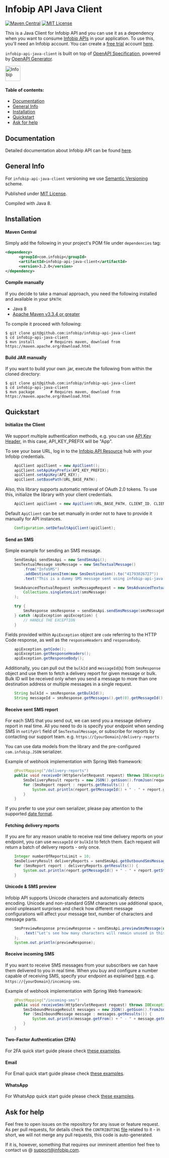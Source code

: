 # Infobip API Java Client

[![Maven Central](https://badgen.net/maven/v/maven-central/com.infobip/infobip-api-java-client?icon=maven)](https://search.maven.org/artifact/com.infobip/infobip-api-java-client)
[![MIT License](https://badgen.net/github/license/infobip/infobip-api-java-client)](https://opensource.org/licenses/MIT)

This is a Java Client for Infobip API and you can use it as a dependency when you want to consume [Infobip APIs][apidocs] in your application.
To use this, you'll need an Infobip account. You can create a [free trial][freetrial] account [here][signup].

`infobip-api-java-client` is built on top of [OpenAPI Specification](https://swagger.io/specification/), powered by [OpenAPI Generator](https://openapi-generator.tech/).

<img src="https://udesigncss.com/wp-content/uploads/2020/01/Infobip-logo-transparent.png" height="48px" alt="Infobip" />

#### Table of contents:
* [Documentation](#documentation)
* [General Info](#general-info)
* [Installation](#installation)
* [Quickstart](#quickstart)
* [Ask for help](#ask-for-help)

## Documentation

Detailed documentation about Infobip API can be found [here][apidocs].

## General Info
For `infobip-api-java-client` versioning we use [Semantic Versioning][semver] scheme.

Published under [MIT License][license].

Compiled with Java 8.

## Installation

#### Maven Central
Simply add the following in your project's POM file under `dependencies` tag:
```xml
<dependency>
      <groupId>com.infobip</groupId>
      <artifactId>infobip-api-java-client</artifactId>
      <version>3.2.0</version>
</dependency>
```

#### Compile manually
If you decide to take a manual approach, you need the following installed and available in your `$PATH`:
- Java 8
- [Apache Maven v3.3.4 or greater](https://maven.apache.org/download.cgi)

To compile it proceed with following:

    $ git clone git@github.com:infobip/infobip-api-java-client
    $ cd infobip-api-java-client
    $ mvn install       # Requires maven, download from https://maven.apache.org/download.html

#### Build JAR manually
If you want to build your own .jar, execute the following from within the cloned directory:

    $ git clone git@github.com:infobip/infobip-api-java-client
    $ cd infobip-api-java-client
    $ mvn package       # Requires maven, download from https://maven.apache.org/download.html

## Quickstart

#### Initialize the Client

We support multiple authentication methods, e.g. you can use [API Key Header](https://www.infobip.com/docs/essentials/api-authentication#api-key-header), in this case, API_KEY_PREFIX will be "App".

To see your base URL, log in to the [Infobip API Resource][apidocs] hub with your Infobip credentials.

```java
    ApiClient apiClient = new ApiClient();
    apiClient.setApiKeyPrefix(API_KEY_PREFIX);
    apiClient.setApiKey(API_KEY);
    apiClient.setBasePath(URL_BASE_PATH);
```

Also, this library supports automatic retrieval of OAuth 2.0 tokens. To use this, initialize the library with your client credentials.

```java
    ApiClient apiClient = new ApiClient(URL_BASE_PATH, CLIENT_ID, CLIENT_SECRET, Collections.emptyMap());
```

Default `ApiClient` can be set manually in order not to have to provide it manually for API instances.

```java
    Configuration.setDefaultApiClient(apiClient);
```

#### Send an SMS
Simple example for sending an SMS message.

```java
    SendSmsApi sendSmsApi = new SendSmsApi();
    SmsTextualMessage smsMessage = new SmsTextualMessage()
        .from("InfoSMS")
        .addDestinationsItem(new SmsDestination().to("41793026727"))
        .text("This is a dummy SMS message sent using infobip-api-java-client");

    SmsAdvancedTextualRequest smsMessageRequest = new SmsAdvancedTextualRequest().messages(
        Collections.singletonList(smsMessage)
    );
```
```java
    try {
        SmsResponse smsResponse = sendSmsApi.sendSmsMessage(smsMessageRequest);
    } catch (ApiException apiException) {
        // HANDLE THE EXCEPTION
    }
```

Fields provided within `ApiException` object are `code` referring to the HTTP Code response, as well as the `responseHeaders` and `responseBody`.

```java
    apiException.getCode();
    apiException.getResponseHeaders();
    apiException.getResponseBody();
```

Additionally, you can pull out the `bulkId` and `messageId`(s) from `SmsResponse` object and use them to fetch a delivery report for given message or bulk.
Bulk ID will be received only when you send a message to more than one destination address or multiple messages in a single request.

```java
    String bulkId = smsResponse.getBulkId();
    String messageId = smsResponse.getMessages().get(0).getMessageId();
```

#### Receive sent SMS report
For each SMS that you send out, we can send you a message delivery report in real time. All you need to do is specify your endpoint when sending SMS in `notifyUrl` field of `SmsTextualMessage`, or subscribe for reports by contacting our support team.
e.g. `https://{yourDomain}/delivery-reports`

You can use data models from the library and the pre-configured `com.infobip.JSON` serializer.

Example of webhook implementation with Spring Web framework:

```java
    @PostMapping("/delivery-reports")
    public void receiveDr(HttpServletRequest request) throws IOException {
        SmsDeliveryResult reports = new JSON().getGson().fromJson(request.getReader(), SmsDeliveryResult.class);
        for (SmsReport report : reports.getResults()) {
            System.out.println(report.getMessageId() + " - " + report.getStatus().getName());
        }
    }
```
If you prefer to use your own serializer, please pay attention to the supported [date format](https://www.infobip.com/docs/essentials/integration-best-practices#date-formats).

#### Fetching delivery reports
If you are for any reason unable to receive real time delivery reports on your endpoint, you can use `messageId` or `bulkId` to fetch them.
Each request will return a batch of delivery reports - only once.

```java
    Integer numberOfReportsLimit = 10;
    SmsDeliveryResult deliveryReports = sendSmsApi.getOutboundSmsMessageDeliveryReports(bulkId, messageId, numberOfReportsLimit);
    for (SmsReport report : deliveryReports.getResults()) {
        System.out.println(report.getMessageId() + " - " + report.getStatus().getName());
    }
```

#### Unicode & SMS preview
Infobip API supports Unicode characters and automatically detects encoding. Unicode and non-standard GSM characters use additional space, avoid unpleasant surprises and check how different message configurations will affect your message text, number of characters and message parts.

```java
    SmsPreviewResponse previewResponse = sendSmsApi.previewSmsMessage(new SmsPreviewRequest()
        .text("Let's see how many characters will remain unused in this message.")
    );
    System.out.println(previewResponse);
```

#### Receive incoming SMS
If you want to receive SMS messages from your subscribers we can have them delivered to you in real time. When you buy and configure a number capable of receiving SMS, specify your endpoint as explained [here](https://www.infobip.com/docs/api#channels/sms/receive-inbound-sms-messages).
e.g. `https://{yourDomain}/incoming-sms`.

Example of webhook implementation with Spring Web framework:

```java
    @PostMapping("/incoming-sms")
    public void receiveSms(HttpServletRequest request) throws IOException {
        SmsInboundMessageResult messages = new JSON().getGson().fromJson(request.getReader(), SmsInboundMessageResult.class);
        for (SmsInboundMessage message : messages.getResults()) {
            System.out.println(message.getFrom() + " - " + message.getCleanText());
        }
    }
```
#### Two-Factor Authentication (2FA)
For 2FA quick start guide please check [these examples](two-factor-authentication.md).

#### Email
For Email quick start guide please check [these examples](email.md).

#### WhatsApp
For WhatsApp quick start guide please check [these examples](whatsapp.md).

## Ask for help

Feel free to open issues on the repository for any issue or feature request. As per pull requests, for details check the `CONTRIBUTING` [file][contributing] related to it - in short, we will not merge any pull requests, this code is auto-generated.

If it is, however, something that requires our imminent attention feel free to contact us @ [support@infobip.com](mailto:support@infobip.com).

[apidocs]: https://www.infobip.com/docs/api
[freetrial]: https://www.infobip.com/docs/freetrial
[signup]: https://www.infobip.com/signup
[semver]: https://semver.org
[license]: LICENSE
[contributing]: CONTRIBUTING.md
